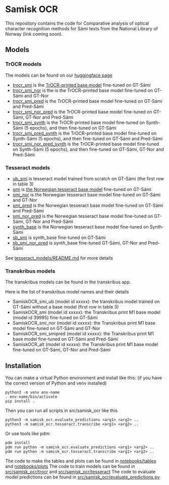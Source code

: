 # Samisk OCR
This repository contains the code for Comparative analysis of optical character recognition methods for Sámi texts from the National Library of Norway (link coming soon).

## Models

### TrOCR models
The models can be found on our [huggingface page](https://huggingface.co/Sprakbanken)

- [trocr_smi](https://huggingface.co/Sprakbanken/trocr_smi) is the [TrOCR-printed base model](https://huggingface.co/microsoft/trocr-base-printed) fine-tuned on GT-Sámi
- [trocr_smi_nor](https://huggingface.co/Sprakbanken/trocr_smi_nor) is the is the TrOCR-printed base model fine-tuned on GT-Sámi and GT-Nor
- [trocr_smi_pred](https://huggingface.co/Sprakbanken/trocr_smi_pred) is the TrOCR-printed base model fine-tuned on GT-Sámi and Pred-Sámi
- [trocr_smi_nor_pred](https://huggingface.co/Sprakbanken/trocr_smi_nor_pred) is the TrOCR-printed base model fine-tuned on GT-Sámi, GT-Nor and Pred-Sámi
- [trocr_smi_synth](https://huggingface.co/Sprakbanken/trocr_smi_synth) is the TrOCR-printed base model fine-tuned on Synth-Sámi (5 epochs), and then fine-tuned on GT-Sámi
- [trocr_smi_pred_synth](https://huggingface.co/Sprakbanken/trocr_smi_pred_synth) is the TrOCR-printed base model fine-tuned on Synth-Sámi (5 epochs), and then fine-tuned on GT-Sámi and Pred-Sámi
- [trocr_smi_nor_pred_synth](https://huggingface.co/Sprakbanken/trocr_smi_nor_pred_synth) is the TrOCR-printed base model fine-tuned on Synth-Sámi (5 epochs), and then fine-tuned on GT-Sámi, GT-Nor and Pred-Sámi


### Tesseract models
- [ub_smi](tesseract_models/ub_smi) is tesseract model trained from scratch on GT-Sámi (the first row in table 3)
- [smi](tesseract_models/smi) is [the Norwegian tesseract base model](https://github.com/tesseract-ocr/tessdata_best/blob/main/nor.traineddata) fine-tuned on GT-Sámi
- [smi_nor](tesseract_models/smi_nor) is the Norwegian tesseract base model fine-tuned on GT-Sámi and GT-Nor
- [smi_pred](tesseract_models/smi_pred) is the Norwegian tesseract base model fine-tuned on GT-Sámi and Pred-Sámi
- [smi_nor_pred](tesseract_models/smi_nor_pred) is the Norwegian tesseract base model fine-tuned on GT-Sámi, GT-Nor and Pred-Sámi
- [synth_base](tesseract_models/synth_base) is the Norwegian tesseract base model fine-tuned on Synth-Sámi
- [sb_smi](tesseract_models/sb_smi) is synth_base fine-tuned on GT-Sámi
- [sb_smi_nor_pred](tesseract_models/sb_smi_nor_pred) is synth_base fine-tuned GT-Sámi, GT-Nor and Pred-Sámi

See [tesseract_models/README.md](tesseract_models/README.md) for more details

### Transkribus models
The transkribus models can be found in the transkribus app.

Here is the list of transkribus model names and their details
- SamiskOCR_smi_ub (model id xxxxx): the transkribus model trained on GT-Sámi without a base model (first row in table 3)
- SamiskOCR_smi (model id xxxxx): the Transkribus print M1 base model (model id 39995) fine-tuned on GT-Sámi
- SamiskOCR_smi_nor (model id xxxxx): the Transkribus print M1 base model fine-tuned on GT-Sámi and GT-Nor
- SamiskOCR_smi_smipred (model id xxxxx): the Transkribus print M1 base model fine-tuned on GT-Sámi and Pred-Sámi
- SamiskOCR_alt (model id xxxxx): the Transkribus print M1 base model fine-tuned on GT-Sámi, GT-Nor and Pred-Sámi


## Installation
You can make a virtual Python environment and install like this:
(if you have the correct version of Python and venv installed)
```
python3 -m venv env-name
. env-name/bin/activate
pip install .
```
Then you can run all scripts in src/samisk_ocr like this
```
python3 -m samisk_ocr.evaluate_predictions <arg1> <arg2> ..
python3 -m samisk_ocr.tesseract.transcribe <arg1> <arg2> ..
```

Or use tools like pdm:
```
pdm install
pdm run python -m samisk_ocr.evaluate_predictions <arg1> <arg2> ..
pdm run python -m samisk_ocr.tesseract.transcribe <arg1> <arg2> ..
```

The code to make the tables and plots can be found in [notebooks/tables](notebooks/tables) and [notebooks/plots](notebooks/plots)
The code to train models can be found in [src/samisk_ocr/trocr](src/samisk_ocr/trocr) and [src/samisk_ocr/tesseract](src/samisk_ocr/tesseract)
The code to evaluate model predictions can be found in [src/samisk_ocr/evaluate_predictions.py](src/samisk_ocr/evaluate_predictions.py)
